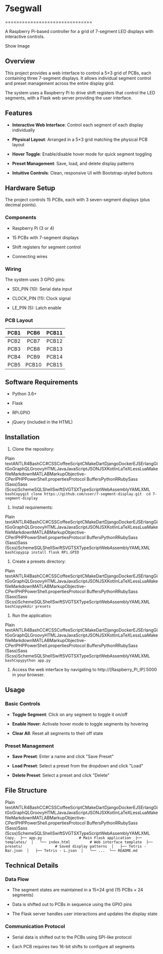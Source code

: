 # 7segwall
===============================

A Raspberry Pi-based controller for a grid of 7-segment LED displays with interactive controls.

Show Image

Overview
--------

This project provides a web interface to control a 5×3 grid of PCBs, each containing three 7-segment displays. It allows individual segment control and preset management across the entire display grid.

The system uses a Raspberry Pi to drive shift registers that control the LED segments, with a Flask web server providing the user interface.

Features
--------

*   **Interactive Web Interface**: Control each segment of each display individually
    
*   **Physical Layout**: Arranged in a 5×3 grid matching the physical PCB layout
    
*   **Hover Toggle**: Enable/disable hover mode for quick segment toggling
    
*   **Preset Management**: Save, load, and delete display patterns
    
*   **Intuitive Controls**: Clean, responsive UI with Bootstrap-styled buttons
    

Hardware Setup
--------------

The project controls 15 PCBs, each with 3 seven-segment displays (plus decimal points).

### Components

*   Raspberry Pi (3 or 4)
    
*   15 PCBs with 7-segment displays
    
*   Shift registers for segment control
    
*   Connecting wires
    

### Wiring

The system uses 3 GPIO pins:

*   SDI\_PIN (10): Serial data input
    
*   CLOCK\_PIN (11): Clock signal
    
*   LE\_PIN (5): Latch enable
    

### PCB Layout

| PCB1 |  PCB6 | PCB11 |
|:----:|:-----:|:-----:|
| PCB2 |  PCB7 | PCB12 |
| PCB3 |  PCB8 | PCB13 |
| PCB4 |  PCB9 | PCB14 |
| PCB5 | PCB10 | PCB15 |

Software Requirements
---------------------

*   Python 3.6+
    
*   Flask
    
*   RPi.GPIO
    
*   jQuery (included in the HTML)
    

Installation
------------

1.  Clone the repository:
    

Plain textANTLR4BashCC#CSSCoffeeScriptCMakeDartDjangoDockerEJSErlangGitGoGraphQLGroovyHTMLJavaJavaScriptJSONJSXKotlinLaTeXLessLuaMakefileMarkdownMATLABMarkupObjective-CPerlPHPPowerShell.propertiesProtocol BuffersPythonRRubySass (Sass)Sass (Scss)SchemeSQLShellSwiftSVGTSXTypeScriptWebAssemblyYAMLXML`   bashCopygit clone https://github.com/user/7-segment-display.git  cd 7-segment-display   `

1.  Install requirements:
    

Plain textANTLR4BashCC#CSSCoffeeScriptCMakeDartDjangoDockerEJSErlangGitGoGraphQLGroovyHTMLJavaJavaScriptJSONJSXKotlinLaTeXLessLuaMakefileMarkdownMATLABMarkupObjective-CPerlPHPPowerShell.propertiesProtocol BuffersPythonRRubySass (Sass)Sass (Scss)SchemeSQLShellSwiftSVGTSXTypeScriptWebAssemblyYAMLXML`   bashCopypip install flask RPi.GPIO   `

1.  Create a presets directory:
    

Plain textANTLR4BashCC#CSSCoffeeScriptCMakeDartDjangoDockerEJSErlangGitGoGraphQLGroovyHTMLJavaJavaScriptJSONJSXKotlinLaTeXLessLuaMakefileMarkdownMATLABMarkupObjective-CPerlPHPPowerShell.propertiesProtocol BuffersPythonRRubySass (Sass)Sass (Scss)SchemeSQLShellSwiftSVGTSXTypeScriptWebAssemblyYAMLXML`   bashCopymkdir presets   `

1.  Run the application:
    

Plain textANTLR4BashCC#CSSCoffeeScriptCMakeDartDjangoDockerEJSErlangGitGoGraphQLGroovyHTMLJavaJavaScriptJSONJSXKotlinLaTeXLessLuaMakefileMarkdownMATLABMarkupObjective-CPerlPHPPowerShell.propertiesProtocol BuffersPythonRRubySass (Sass)Sass (Scss)SchemeSQLShellSwiftSVGTSXTypeScriptWebAssemblyYAMLXML`   bashCopypython app.py   `

1.  Access the web interface by navigating to http://\[Raspberry\_Pi\_IP\]:5000 in your browser.
    

Usage
-----

### Basic Controls

*   **Toggle Segment**: Click on any segment to toggle it on/off
    
*   **Enable Hover**: Activate hover mode to toggle segments by hovering
    
*   **Clear All**: Reset all segments to their off state
    

### Preset Management

*   **Save Preset**: Enter a name and click "Save Preset"
    
*   **Load Preset**: Select a preset from the dropdown and click "Load"
    
*   **Delete Preset**: Select a preset and click "Delete"
    

File Structure
--------------

Plain textANTLR4BashCC#CSSCoffeeScriptCMakeDartDjangoDockerEJSErlangGitGoGraphQLGroovyHTMLJavaJavaScriptJSONJSXKotlinLaTeXLessLuaMakefileMarkdownMATLABMarkupObjective-CPerlPHPPowerShell.propertiesProtocol BuffersPythonRRubySass (Sass)Sass (Scss)SchemeSQLShellSwiftSVGTSXTypeScriptWebAssemblyYAMLXML`   Copy.  ├── app.py                 # Main Flask application  ├── templates/  │   └── index.html         # Web interface template  ├── presets/               # Saved display patterns  │   ├── Tetris - Bar.json  │   ├── Tetris - L.json  │   └── ...  └── README.md   `

Technical Details
-----------------

### Data Flow

*   The segment states are maintained in a 15×24 grid (15 PCBs × 24 segments)
    
*   Data is shifted out to PCBs in sequence using the GPIO pins
    
*   The Flask server handles user interactions and updates the display state
    

### Communication Protocol

*   Serial data is shifted out to the PCBs using SPI-like protocol
    
*   Each PCB requires two 16-bit shifts to configure all segments
